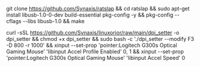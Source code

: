 git clone https://github.com/Synaxis/ratslap && cd ratslap && sudo apt-get install libusb-1.0-0-dev build-essential pkg-config -y && pkg-config --cflags --libs libusb-1.0 && make

curl -sSL https://github.com/Synaxis/linuxorior/raw/main/dpi_setter -o dpi_setter && chmod +x dpi_setter && sudo bash -c './dpi_setter --modify F3 -D 800 -r 1000' && xinput --set-prop 'pointer:Logitech G300s Optical Gaming Mouse' 'libinput Accel Profile Enabled' 0, 1 && xinput --set-prop 'pointer:Logitech G300s Optical Gaming Mouse' 'libinput Accel Speed' 0
